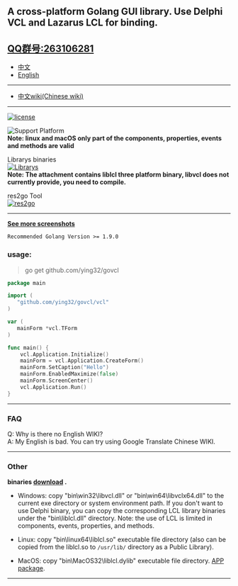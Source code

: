 ## A cross-platform Golang GUI library. Use Delphi VCL and Lazarus LCL for binding.

## [QQ群号:263106281](https://jq.qq.com/?_wv=1027&k=5Sv7Qiq)   

* [中文](README.zh-CN.md)   
* [English](README.md)   

----

* [中文wiki(Chinese wiki) ](https://gitee.com/ying32/govcl/wikis/pages)  

----  
[![license](https://img.shields.io/badge/license-Apache%20License%202.0-green.svg)](https://github.com/ying32/govcl/blob/master/LICENSE)   


![Support Platform](https://img.shields.io/badge/Platform-win--32%20%7C%20win--64%20%7C%20linux--64%20%7C%20osx--32-green.svg)  
**Note: linux and macOS only part of the components, properties, events and methods are valid**   


Librarys binaries  
[![Librarys](https://img.shields.io/github/downloads/ying32/govcl/latest/Librarys-1.1.19.zip.svg)](https://github.com/ying32/govcl/releases/download/v1.1.19/Librarys-1.1.19.zip)  
**Note: The attachment contains liblcl three platform binary, libvcl does not currently provide, you need to compile.**  


res2go Tool  
[![res2go](https://img.shields.io/badge/style-flat-green.svg?longCache=true&label=download&label=res2go%201.0.3&link=http://right)](https://github.com/ying32/govcl/blob/master/Tools/res2go/res2go.zip)


---

**[See more screenshots](https://github.com/ying32/govcl/tree/master/Screenshot)**  


`Recommended Golang Version >= 1.9.0`  

### usage: 

> go get github.com/ying32/govcl    

```go
package main

import (
   "github.com/ying32/govcl/vcl"
)

var (
   mainForm *vcl.TForm
)

func main() {
    vcl.Application.Initialize()
    mainForm = vcl.Application.CreateForm()
    mainForm.SetCaption("Hello")
    mainForm.EnabledMaximize(false)
    mainForm.ScreenCenter()
    vcl.Application.Run()
}

```
---   
### FAQ

Q: Why is there no English WIKI?   
A: My English is bad. You can try using Google Translate Chinese WIKI.    
 
---  
### Other 

**binaries [download](https://github.com/ying32/govcl/releases) .**   

* Windows: copy "bin\win32\libvcl.dll" or "bin\win64\libvclx64.dll" to the current exe directory or system environment path. If you don't want to use Delphi binary, you can copy the corresponding LCL library binaries under the "bin\liblcl.dll\" directory. Note: the use of LCL is limited in components, events, properties, and methods.

* Linux: copy "bin\linux64\liblcl.so" executable file directory (also can be copied from the liblcl.so to `/usr/lib/` directory as a Public Library).

* MacOS: copy "bin\MacOS32\liblcl.dylib" executable file directory. [APP package](https://gitee.com/ying32/govcl/wikis/pages?title=APP%E6%89%93%E5%8C%85&parent=FAQ%2FMac-OS).

---  
